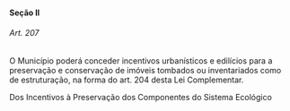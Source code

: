 
#### Seção II

###### Art. 207
O Município poderá conceder incentivos urbanísticos e edilícios para a preservação e conservação de imóveis tombados ou inventariados como de estruturação, na forma do art. 204 desta Lei Complementar.

Dos Incentivos à Preservação dos Componentes do Sistema Ecológico
